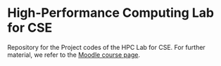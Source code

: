 # High-Performance Computing Lab for CSE 

Repository for the Project codes of the HPC Lab for CSE.
For further material, we refer to the [Moodle course page](https://moodle-app2.let.ethz.ch/course/view.php?id=14316).

